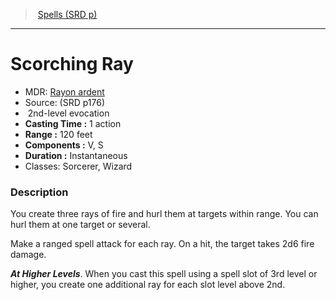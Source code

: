 ﻿---
!SpellItem
Family: SpellVO
Name: Scorching Ray
Type: evocation
Level: 2
CastingTime: 1 action
Range: 120 feet
Components: V, S
Duration: Instantaneous
Classes: Sorcerer, Wizard
Source: (SRD p176)
AltName: '[Rayon ardent](hd_spells_rayon_ardent.md)'
Id: spells_vo.md#scorching-ray
ParentLink: spells_vo.md#spells-srd-p
ParentName: Spells (SRD p)
NameLevel: 1
Attributes:
  Name: Scorching Ray
  Markdown: >+
    # <!--Name-->Scorching Ray<!--/Name-->


    - MDR: <!--AltName-->[Rayon ardent](hd_spells_rayon_ardent.md)<!--/AltName-->

    - Source: <!--Source-->(SRD p176)<!--/Source-->

    -  <!--Level-->2<!--/Level-->nd-level <!--Type-->evocation<!--/Type-->

    - **Casting Time :** <!--CastingTime-->1 action<!--/CastingTime-->

    - **Range :** <!--Range-->120 feet<!--/Range-->

    - **Components :** <!--Components-->V, S<!--/Components-->

    - **Duration :** <!--Duration-->Instantaneous<!--/Duration-->

    - Classes: <!--Classes-->Sorcerer, Wizard<!--/Classes-->


    ### Description


    You create three rays of fire and hurl them at targets within range. You can hurl them at one target or several.


    Make a ranged spell attack for each ray. On a hit, the target takes 2d6 fire damage.


    **_At Higher Levels_**. When you cast this spell using a spell slot of 3rd level or higher, you create one additional ray for each slot level above 2nd.

  AltName: '[Rayon ardent](hd_spells_rayon_ardent.md)'
  Source: (SRD p176)
  Level: 2
  Type: evocation
  CastingTime: 1 action
  Range: 120 feet
  Components: V, S
  Duration: Instantaneous
  Classes: Sorcerer, Wizard
AttributesDictionary: >+
  Name: Scorching Ray

  Markdown: >+

    # <!--Name-->Scorching Ray<!--/Name-->





    - MDR: <!--AltName-->[Rayon ardent](hd_spells_rayon_ardent.md)<!--/AltName-->



    - Source: <!--Source-->(SRD p176)<!--/Source-->



    -  <!--Level-->2<!--/Level-->nd-level <!--Type-->evocation<!--/Type-->



    - **Casting Time :** <!--CastingTime-->1 action<!--/CastingTime-->



    - **Range :** <!--Range-->120 feet<!--/Range-->



    - **Components :** <!--Components-->V, S<!--/Components-->



    - **Duration :** <!--Duration-->Instantaneous<!--/Duration-->



    - Classes: <!--Classes-->Sorcerer, Wizard<!--/Classes-->





    ### Description





    You create three rays of fire and hurl them at targets within range. You can hurl them at one target or several.





    Make a ranged spell attack for each ray. On a hit, the target takes 2d6 fire damage.





    **_At Higher Levels_**. When you cast this spell using a spell slot of 3rd level or higher, you create one additional ray for each slot level above 2nd.



  AltName: '[Rayon ardent](hd_spells_rayon_ardent.md)'

  Source: (SRD p176)

  Level: 2

  Type: evocation

  CastingTime: 1 action

  Range: 120 feet

  Components: V, S

  Duration: Instantaneous

  Classes: Sorcerer, Wizard

---
> [Spells (SRD p)](srd_spells.md)

---

# Scorching Ray

- MDR: [Rayon ardent](hd_spells_rayon_ardent.md)
- Source: (SRD p176)
-  2nd-level evocation
- **Casting Time :** 1 action
- **Range :** 120 feet
- **Components :** V, S
- **Duration :** Instantaneous
- Classes: Sorcerer, Wizard

### Description

You create three rays of fire and hurl them at targets within range. You can hurl them at one target or several.

Make a ranged spell attack for each ray. On a hit, the target takes 2d6 fire damage.

**_At Higher Levels_**. When you cast this spell using a spell slot of 3rd level or higher, you create one additional ray for each slot level above 2nd.

